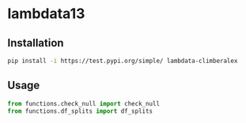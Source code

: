 # lambdata13


## Installation

```sh
pip install -i https://test.pypi.org/simple/ lambdata-climberalex
```


## Usage

```py
from functions.check_null import check_null
from functions.df_splits import df_splits
```